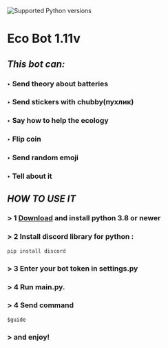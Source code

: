 </p>
<p align="left">
 </a>
 <img src="https://img.shields.io/pypi/pyversions/so-vits-svc-fork.svg?style=flat-square&logo=python&amp;logoColor=fff" alt="Supported Python versions">
</p>

# Eco Bot 1.11v
##   *This bot can:*
### ‣ Send theory about batteries
### ‣ Send stickers with chubby(пухлик)
### ‣ Say how to help the ecology
### ‣ Flip coin
### ‣ Send random emoji
### ‣ Tell about it
## ***HOW TO USE IT***
### > 1 [Download](https://www.python.org/downloads/) and install python 3.8 or newer
### > 2 Install discord library for python : 
```shell
pip install discord
```
### > 3 Enter your bot token in settings.py
### > 4 Run main.py.
### > 4 Send command
```shell
$guide
``` 
### > and enjoy!
